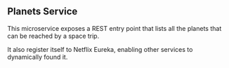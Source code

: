 ## Planets Service
This microservice exposes a REST entry point that lists all the planets that can be reached
by a space trip.

It also register itself to Netflix Eureka, enabling other services to dynamically found it. 